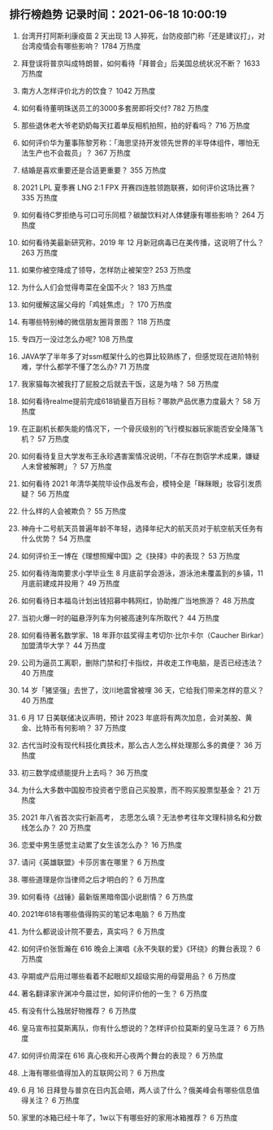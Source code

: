 
## 排行榜趋势 记录时间：2021-06-18 10:00:19
  
  1. 台湾开打阿斯利康疫苗 2 天出现 13 人猝死，台防疫部门称「还是建议打」，对台湾疫情会有哪些影响？ 1784 万热度
    
  2. 拜登误将普京叫成特朗普，如何看待「拜普会」后美国总统状况不断？ 1633 万热度
    
  3. 南方人怎样评价北方的饮食？ 1042 万热度
    
  4. 如何看待董明珠送员工的3000多套房即将交付? 782 万热度
    
  5. 那些退休老大爷老奶奶每天扛着单反相机拍照，拍的好看吗？ 716 万热度
    
  6. 如何评价华为董事陈黎芳称：「海思坚持开发领先世界的半导体组件，哪怕无法生产也不会裁员」？ 367 万热度
    
  7. 结婚是喜欢重要还是合适更重要？ 355 万热度
    
  8. 2021 LPL 夏季赛 LNG 2:1 FPX 开赛四连胜领跑联赛，如何评价这场比赛？ 335 万热度
    
  9. 如何看待C罗拒绝与可口可乐同框？碳酸饮料对人体健康有哪些影响？ 264 万热度
    
  10. 如何看待美最新研究称，2019 年 12 月新冠病毒已在美传播，这说明了什么？ 263 万热度
    
  11. 如果你被空降成了领导，怎样防止被架空? 253 万热度
    
  12. 为什么人们会觉得粤菜在全国不火？ 183 万热度
    
  13. 如何缓解这届父母的「鸡娃焦虑」？ 170 万热度
    
  14. 有哪些特别棒的微信朋友圈背景图？ 118 万热度
    
  15. 专四万一没过怎么办呢? 108 万热度
    
  16. JAVA学了半年多了对ssm框架什么的也算比较熟练了，但感觉现在进阶特别难，学什么都学不懂了怎么办? 71 万热度
    
  17. 我家猫每次被我打了屁股之后就去干饭，这是为啥？ 58 万热度
    
  18. 如何看待realme提前完成618销量百万目标？哪款产品优惠力度最大？ 58 万热度
    
  19. 在正副机长都失能的情况下，一个骨灰级别的飞行模拟器玩家能否安全降落飞机？ 57 万热度
    
  20. 如何看待复旦大学发布王永珍遇害案情况说明，「不存在剽窃学术成果，嫌疑人未曾被解聘」？ 57 万热度
    
  21. 如何看待 2021 年清华美院毕设作品发布会，模特全是「眯眯眼」妆容引发质疑？ 56 万热度
    
  22. 什么样的人会被欺负？ 55 万热度
    
  23. 神舟十二号航天员普遍年龄不年轻，选择年纪大的航天员对于航空航天任务有什么优势？ 54 万热度
    
  24. 如何评价王一博在《理想照耀中国》之《抉择》中的表现？ 53 万热度
    
  25. 如何看待海南要求小学毕业生 8 月底前学会游泳，游泳池未覆盖到的乡镇，11 月底前建成并投用？ 49 万热度
    
  26. 如何看待日本福岛计划出钱招募中韩网红，协助推广当地旅游？ 48 万热度
    
  27. 当初火爆一时的磁悬浮列车为何被高速列车所取代？ 44 万热度
    
  28. 如何看待著名数学家、18 年菲尔兹奖得主考切尔·比尔卡尔（Caucher Birkar）加盟清华大学？ 44 万热度
    
  29. 公司为逼员工离职，删除门禁和打卡指纹，并收走工作电脑，是否已经违法？ 40 万热度
    
  30. 14 岁「猪坚强」去世了，汶川地震曾被埋 36 天，它给我们带来怎样的意义？ 40 万热度
    
  31. 6 月 17 日美联储决议声明，预计 2023 年底将有两次加息，会对美股、黄金、比特币有何影响？ 37 万热度
    
  32. 古代当时没有现代科技化粪技术，那么古人怎么样处理那么多的粪便？ 36 万热度
    
  33. 初三数学成绩能提升上去吗？ 36 万热度
    
  34. 为什么大多数中国股市投资者宁愿自己买股票，而不购买股票型基金？ 21 万热度
    
  35. 2021 年八省首次实行新高考， 志愿怎么填？无法参考往年文理科排名和分数线怎么办？ 20 万热度
    
  36. 恋爱中男生感觉主动累了女生该怎么办？ 16 万热度
    
  37. 请问《英雄联盟》卡莎厉害在哪里？ 6 万热度
    
  38. 哪些道理是你当律师之后才明白的？ 6 万热度
    
  39. 如何看待《战锤》最新版黑暗帝国小说剧情？ 6 万热度
    
  40. 2021年618有哪些值得购买的笔记本电脑？ 6 万热度
    
  41. 为什么都说设计院不要去，真实吗？ 6 万热度
    
  42. 如何评价张哲瀚在 616 晚会上演唱《永不失联的爱》《环绕》的舞台表现？ 6 万热度
    
  43. 孕期或产后用过哪些看着不起眼却又超级实用的母婴用品？ 6 万热度
    
  44. 著名翻译家许渊冲今晨过世，如何评价他的一生？ 6 万热度
    
  45. 有没有什么独居好物推荐？ 6 万热度
    
  46. 皇马宣布拉莫斯离队，你有什么想说的？怎样评价拉莫斯的皇马生涯？ 6 万热度
    
  47. 如何评价周深在 616 真心夜和开心夜两个舞台的表现？ 6 万热度
    
  48. 上海有哪些值得加入的互联网公司？ 6 万热度
    
  49. 6 月 16 日拜登与普京在日内瓦会晤，两人谈了什么？俄美峰会有哪些信息值得关注？ 6 万热度
    
  50. 家里的冰箱已经十年了，1w以下有哪些好的家用冰箱推荐？ 6 万热度
    